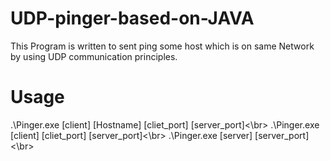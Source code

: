 # UDP-pinger-based-on-JAVA
This Program is written to sent ping some host which is on same Network by using UDP communication principles.
# Usage
.\Pinger.exe [client] [Hostname] [cliet_port] [server_port]<\br>
.\Pinger.exe [client] [cliet_port] [server_port]<\br>
.\Pinger.exe [server] [server_port]<\br>
